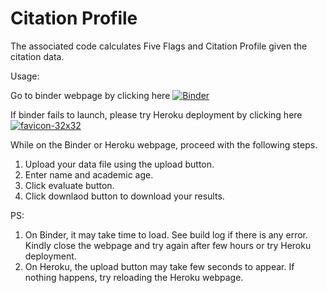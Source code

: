 # Citation Profile

The associated code calculates Five Flags and Citation Profile given the citation data.

Usage:

Go to binder webpage by clicking here [![Binder](https://mybinder.org/badge_logo.svg)](https://mybinder.org/v2/gh/pankajpopli/cit-prof/main?urlpath=apps%2FCalculate-cit-prof.ipynb)

If binder fails to launch, please try Heroku deployment by clicking here [![favicon-32x32](https://github.com/heroku/favicon/raw/master/favicon.iconset/icon_32x32.png)](https://citation-profiler.herokuapp.com)

While on the Binder or Heroku webpage, proceed with the following steps.

1. Upload your data file using the upload button.
2. Enter name and academic age.
3. Click evaluate button.
4. Click downlaod button to download your results.

PS: 
1. On Binder, it may take time to load. See build log if there is any error. Kindly close the webpage and try again after few hours or try Heroku deployment.
2. On Heroku, the upload button may take few seconds to appear. If nothing happens, try reloading the Heroku webpage.

